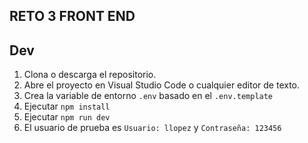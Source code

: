 ## RETO 3 FRONT END

## Dev
1. Clona o descarga el repositorio.
2. Abre el proyecto en Visual Studio Code o cualquier editor de texto.
3. Crea la variable de entorno `.env` basado en el `.env.template`
4. Ejecutar `npm install`
5. Ejecutar `npm run dev`
6. El usuario de prueba es `Usuario: llopez` y `Contraseña: 123456`